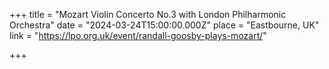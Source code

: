 +++
title = "Mozart Violin Concerto No.3 with London Philharmonic Orchestra"
date = "2024-03-24T15:00:00.000Z"
place = "Eastbourne, UK"
link = "https://lpo.org.uk/event/randall-goosby-plays-mozart/"

+++

